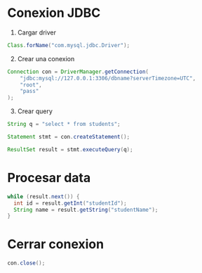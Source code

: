 # Conexion JDBC

1. Cargar driver
   
```java
Class.forName("com.mysql.jdbc.Driver");
```

2. Crear una conexion
   
```java
Connection con = DriverManager.getConnection(
    "jdbc:mysql://127.0.0.1:3306/dbname?serverTimezone=UTC", 
    "root", 
    "pass"
);
```

3. Crear query

```java
String q = "select * from students";

Statement stmt = con.createStatement();

ResultSet result = stmt.executeQuery(q);
```

# Procesar data

```java
while (result.next()) {
  int id = result.getInt("studentId");
  String name = result.getString("studentName");
}
```

# Cerrar conexion
```java
con.close();
```
